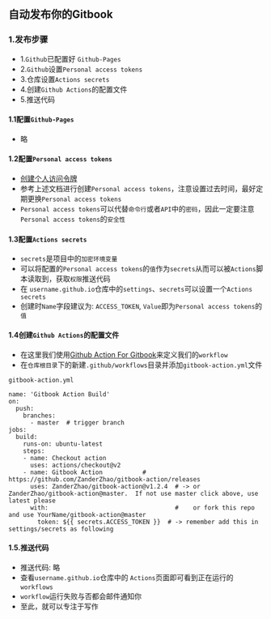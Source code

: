 ## 自动发布你的Gitbook

### 1.发布步骤
- 1.`Github`已配置好 `Github-Pages`
- 2.`Github`设置`Personal access tokens`
- 3.仓库设置`Actions secrets`
- 4.创建`Github Actions`的配置文件
- 5.推送代码

#### 1.1配置`Github-Pages`
- 略

#### 1.2配置`Personal access tokens`
- [创建个人访问令牌](https://docs.github.com/en/authentication/keeping-your-account-and-data-secure/creating-a-personal-access-token)
- 参考上述文档进行创建`Personal access tokens`，注意设置过去时间，最好定期更换`Personal access tokens`
- `Personal access tokens`可以代替`命令行`或者`API`中的`密码`，因此一定要注意`Personal access tokens`的`安全性`

#### 1.3配置`Actions secrets`
- `secrets`是项目中的`加密环境变量`
- 可以将配置的`Personal access tokens`的`值`作为`secrets`从而可以被`Actions`脚本读取到，获取`权限`推送代码
- 在 `username.github.io`仓库中的`settings`、`secrets`可以设置一个`Actions secrets`
- 创建时`Name`字段建议为: `ACCESS_TOKEN`, `Value`即为`Personal access tokens`的`值`

#### 1.4创建`Github Actions`的配置文件
- 在这里我们使用[Github Action For Gitbook](https://github.com/ZanderZhao/gitbook-action/)来定义我们的`workflow`
- 在`仓库根目录`下的新建`.github/workflows`目录并添加`gitbook-action.yml`文件

```
gitbook-action.yml

name: 'Gitbook Action Build'
on:
  push:
    branches:
      - master  # trigger branch
jobs:
  build:
    runs-on: ubuntu-latest
    steps:
    - name: Checkout action
      uses: actions/checkout@v2
    - name: Gitbook Action           # https://github.com/ZanderZhao/gitbook-action/releases
      uses: ZanderZhao/gitbook-action@v1.2.4  # -> or ZanderZhao/gitbook-action@master.  If not use master click above, use latest please 
      with:                                   #    or fork this repo and use YourName/gitbook-action@master
        token: ${{ secrets.ACCESS_TOKEN }}  # -> remember add this in settings/secrets as following
```

#### 1.5.推送代码
- 推送代码: 略
- 查看`username.github.io`仓库中的 `Actions`页面即可看到正在运行的`workflows`
- `workflow`运行失败与否都会邮件通知你
- 至此，就可以专注于写作